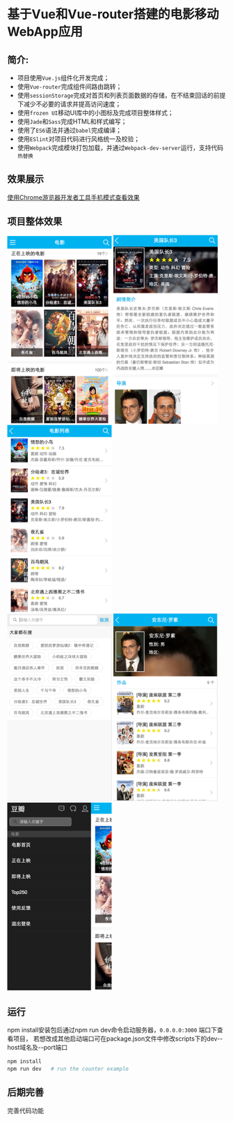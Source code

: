 
基于Vue和Vue-router搭建的电影移动WebApp应用
======

简介:
----
- 项目使用`Vue.js`组件化开发完成；
- 使用`Vue-router`完成组件间路由跳转；
- 使用`sessionStorage`完成对首页和列表页面数据的存储，在不结束回话的前提下减少不必要的请求并提高访问速度；
- 使用`frozen UI`移动UI库中的小图标及完成项目整体样式；
- 使用`Jade`和`Sass`完成HTML和样式编写；
- 使用了`ES6`语法并通过`babel`完成编译；
- 使用`ESlint`对项目代码进行风格统一及校验；
- 使用`Webpack`完成模块打包加载，并通过`Webpack-dev-server`运行，支持代码`热替换`

效果展示
----
<a href="http://loogeek.github.io/MovieApp-Vue" target="\_blank">使用Chrome游览器开发者工具手机模式查看效果</a>

项目整体效果
-------
<div>
  <img src="https://raw.githubusercontent.com/Loogeek/Project_Imgs/master/MovieApp-Vue/1.png" width="240px"/>
  <img src="https://raw.githubusercontent.com/Loogeek/Project_Imgs/master/MovieApp-Vue/3.png" width="240px"/>
  <img src="https://raw.githubusercontent.com/Loogeek/Project_Imgs/master/MovieApp-Vue/4.png" width="240px"/>
</div>
<div>
  <img src="https://raw.githubusercontent.com/Loogeek/Project_Imgs/master/MovieApp-Vue/5.png" width="240px"/>
  <img src="https://raw.githubusercontent.com/Loogeek/Project_Imgs/master/MovieApp-Vue/6.png" width="240px"/>
  <img src="https://raw.githubusercontent.com/Loogeek/Project_Imgs/master/MovieApp-Vue/2.png" width="240px"/>
</div>

运行
-------
npm install安装包后通过npm run dev命令启动服务器，`0.0.0.0:3000` 端口下查看项目，
若想改成其他启动端口可在package.json文件中修改scripts下的dev--host域名及--port端口

``` bash
npm install    
npm run dev   # run the counter example
```

后期完善
-------
完善代码功能
